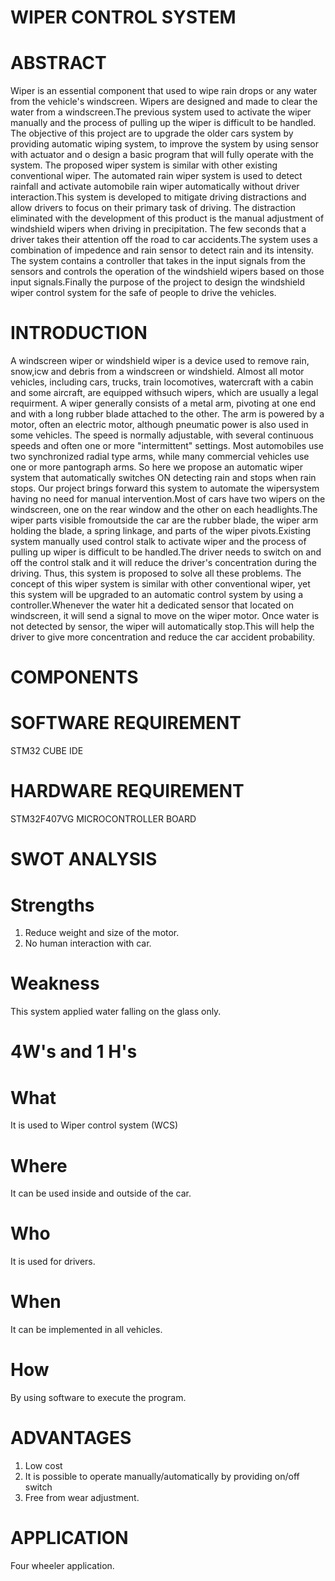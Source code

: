 # WIPER CONTROL SYSTEM
# ABSTRACT
Wiper is an essential component that used to wipe rain drops or any water from the vehicle's windscreen. Wipers are designed and made to clear the water from a windscreen.The previous system used to activate the wiper manually and the process of pulling up the wiper is difficult to be handled. The objective of this project are to upgrade the older cars system by providing automatic wiping system, to improve the system by using sensor with actuator and o design a basic program that will fully operate with the system. The proposed wiper system is similar with other existing conventional wiper. The automated rain wiper system is used to detect rainfall and activate automobile rain wiper automatically without driver interaction.This system is developed to mitigate driving distractions and allow drivers to focus on their primary task of driving. The distraction eliminated with the development of this product is the manual adjustment of windshield wipers when driving in precipitation. The few seconds that a driver takes their attention off the road to car accidents.The system uses a combination of impedence and rain sensor to detect rain and its intensity. The system contains a controller that takes in the input signals from the sensors and controls the operation of the windshield wipers based on those input signals.Finally the purpose of the project to design the windshield wiper control system for the safe of people to drive the vehicles.
# INTRODUCTION
A windscreen wiper or windshield wiper is a device used to remove rain, snow,icw and debris from a windscreen or windshield. Almost all motor vehicles, including cars, trucks, train locomotives, watercraft with a cabin and some aircraft, are equipped withsuch wipers, which are usually a legal requirment. A wiper generally consists of a metal arm, pivoting at one end and with a long rubber blade attached to the other. The arm is powered by a motor, often an electric motor, although pneumatic power is also used in some vehicles. The speed is normally adjustable, with several continuous speeds and often one or more "intermittent" settings. Most automobiles use two synchronized radial type arms, while many commercial vehicles use one or more pantograph arms. So here we propose an automatic wiper system that automatically switches ON detecting rain and stops when rain stops. Our project brings forward this system to automate the wipersystem having no need for manual intervention.Most of cars have two wipers on the windscreen, one on the rear window and the other on each headlights.The wiper parts visible fromoutside the car are the rubber blade, the wiper arm holding the blade, a spring linkage, and parts of the wiper pivots.Existing system manually used control stalk to activate wiper and the process of pulling up wiper is difficult to be handled.The driver needs to switch on and off the control stalk and it will reduce the driver's concentration during the driving. Thus, this system is proposed to solve all these problems. The concept of this wiper system is similar with other conventional wiper, yet this system will be upgraded to an automatic control system by using a controller.Whenever the water hit a dedicated sensor that located on windscreen, it will send a signal to move on the wiper motor. Once water is not detected by sensor, the wiper will automatically stop.This will help the driver to give more concentration and reduce the car accident probability.
# COMPONENTS
# SOFTWARE REQUIREMENT
STM32 CUBE IDE
# HARDWARE REQUIREMENT
STM32F407VG MICROCONTROLLER BOARD
# SWOT ANALYSIS
# Strengths
1. Reduce weight and size of the motor.
2. No human interaction with car.
# Weakness
This system applied water falling on the glass only.
# 4W's and 1 H's
# What
It is used to Wiper control system (WCS)
# Where
It can be used inside and outside of the car.
# Who
It is used for drivers.
# When
It can be implemented in all vehicles.
# How
By using software to execute the program.
# ADVANTAGES
1. Low cost 
2. It is possible to operate manually/automatically by providing on/off switch
3. Free from wear adjustment.
# APPLICATION 
Four wheeler application.
